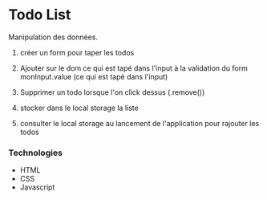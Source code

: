 # Todo List

Manipulation des données. 

1. créer un form pour taper les todos

2. Ajouter sur le dom ce qui est tapé dans l'input à la validation du form monInput.value (ce qui est tapé dans l'input)

3. Supprimer un todo lorsque l'on click dessus (.remove())

4. stocker dans le local storage la liste

5. consulter le local storage au lancement de l'application pour rajouter les todos

### Technologies

- HTML
- CSS
- Javascript
